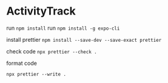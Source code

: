 # ActivityTrack

run  `npm install`
run  `npm install -g expo-cli`

install prettier
`npm install --save-dev --save-exact prettier`

check code 
`npx prettier --check .`

format code

`npx prettier --write .`